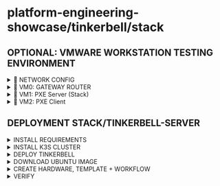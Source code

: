 # platform-engineering-showcase/tinkerbell/stack

## OPTIONAL: VMWARE WORKSTATION TESTING ENVIRONMENT

<details><summary>🔌 NETWORK CONFIG</summary>

* OPEN VMWARE NETTWORK EDITOR

### 🌐 Custom Network: **VMnet0**
- **Type:** Custom  
- **Host Connection:** ❌ Not connected  
- **DHCP:** ❌ Disabled  
- **Subnet:** `192.168.56.0/24`  
- **Mode:** ✅ Host-only  

</details>

<details><summary>📡 VM0: GATEWAY ROUTER</summary>

### ⚙️ VMware Config

- 🖥 **CPU:** 1 × 2 cores  
- 🧠 **Memory:** 2 GB RAM  
- 💽 **Disk:** 10 GB HDD  
- 🌍 **Network 1:** NAT (WAN side, internet access)
- 🌍 **Network 2:** Host-only (VMnet1) (LAN side, your other VMs connect here)
- 📀 **Boot Media:** `Alpine.iso`  

</details>

<details><summary>📡 VM1: PXE Server (Stack)</summary>

### ⚙️ VMware Config

- 🖥 **CPU:** 2 × 4 cores  
- 🧠 **Memory:** 4 GB RAM  
- 💽 **Disk:** 20 GB HDD  
- 🌍 **Network 1:** VMnet0  
- 📀 **Boot Media:** `U25.iso`  

</details>

<details><summary>📡 VM2: PXE Client</summary>

### ⚙️ VMware Config

- 🖥 **CPU:** 1 × 2 cores  
- 🧠 **Memory:** 4 GB RAM  
- 💽 **Disk:** 20 GB HDD  
- 🌍 **Network 1:** VMnet0  
- 📀 **Boot Media:** NO DISK (WILL INSTALL OPERATING SYSTEM LATER)

Prior starting the vm add the following line to the vmx file (e.g. machine1.vmx)

```bash
ethernet0.virtualDev = "e1000" # add this line
```

(otherwise hookos will not know the network adapter from vmware workstation)

</details>

## DEPLOYMENT STACK/TINKERBELL-SERVER

<details><summary>INSTALL REQUIREMENTS</summary>

```bash
sudo apt update -y && sudo apt upgrade -y
sudo apt install build-essential procps curl file git -y
```

### INSTALL BREW

```bash
NONINTERACTIVE=1
/bin/bash -c "$(curl -fsSL https://raw.githubusercontent.com/Homebrew/install/HEAD/install.sh)"

echo >> ${HOME}/.bashrc
echo 'eval "$(/home/linuxbrew/.linuxbrew/bin/brew shellenv)"' >> ${HOME}/.bashrc
eval "$(/home/linuxbrew/.linuxbrew/bin/brew shellenv)"
```

### INSTALL TASK

```bash
brew install go-task/tap/go-task gum kubectl helm k9s
```

</details>

<details><summary>INSTALL K3S CLUSTER</summary>

### PARTITION DISK

```bash
sudo lvextend -l +100%FREE /dev/mapper/ubuntu--vg-ubuntu--lv
sudo resize2fs /dev/mapper/ubuntu--vg-ubuntu--lv
```

### INSTALL

```bash
export TASK_X_REMOTE_TASKFILES=1
task --taskfile https://raw.githubusercontent.com/stuttgart-things/docs/c7a842d8bf817209868fe253d98b4f927890a600/tasks/k3s.yaml install
```

</details>

<details><summary>DEPLOY TINKERBELL</summary>

### DEPLOY CHART

```bash
TINKERBELL_CHART_VERSION=v0.21.0
TRUSTED_PROXIES=$(kubectl get nodes -o jsonpath='{.items[*].spec.podCIDR}' | tr ' ' ',')
LB_IP=192.168.56.116
ARTIFACTS_FILE_SERVER=http://192.168.56.117:7173

helm upgrade --install tinkerbell \
oci://ghcr.io/tinkerbell/charts/tinkerbell \
--version $TINKERBELL_CHART_VERSION \
--create-namespace \
--namespace tinkerbell \
--wait \
--set "trustedProxies={${TRUSTED_PROXIES}}" \
--set "publicIP=$LB_IP" \
--set "artifactsFileServer=$ARTIFACTS_FILE_SERVER" \
--set "deployment.agentImageTag=latest" \
--set "deployment.imageTag=latest"
```

### VERIFY

```bash
pat@machine2:~$ kubectl get po -n tinkerbell
NAME                          READY   STATUS    RESTARTS   AGE
hookos-569c8c9df4-59mrq       2/2     Running   0          111m
kube-vip-sclp9                1/1     Running   0          111m
tinkerbell-5d657c68fc-75ctj   1/1     Running   0          111m

pat@machine2:~$ kubectl get svc -n tinkerbell
NAME         TYPE           CLUSTER-IP     EXTERNAL-IP      PORT(S)                                                                                                AGE
hookos       LoadBalancer   10.43.37.23    192.168.56.117   7173:32084/TCP                                                                                         111m
tinkerbell   LoadBalancer   10.43.33.145   192.168.56.116   67:31808/UDP,69:31464/UDP,514:32233/UDP,7171:32420/TCP,7172:31066/TCP,42113:30288/TCP,2222:31460/TCP   111m
```

</details>

<details><summary>DOWNLOAD UBUNTU IMAGE</summary>

```bash
cat <<EOF | kubectl apply -f -
---
apiVersion: v1
kind: ConfigMap
metadata:
  name: download-image
data:
  entrypoint.sh: |-
    #!/usr/bin/env bash
    # This script is designed to download a cloud image file (.img) and then convert it to a .raw.gz file.
    # This is purpose built so non-raw cloud image files can be used with the "image2disk" action.
    # See https://artifacthub.io/packages/tbaction/tinkerbell-community/image2disk.
    set -euxo pipefail
    if ! which pigz qemu-img &>/dev/null; then
    	apk add --update pigz qemu-img
    fi
    image_url=$1
    file=$2/${image_url##*/}
    file=${file%.*}.raw.gz
    if [[ ! -f "$file" ]]; then
    	wget "$image_url" -O image.img
    	qemu-img convert -O raw image.img image.raw
    	pigz <image.raw >"$file"
    	rm -f image.img image.raw
    fi
---
apiVersion: batch/v1
kind: Job
metadata:
  name: download-ubuntu-jammy
spec:
  template:
    spec:
      containers:
        - name: download-ubuntu-jammy
          image: bash:5.2.2
          command: ["/script/entrypoint.sh"]
          args:
            [
              "https://cloud-images.ubuntu.com/daily/server/jammy/current/jammy-server-cloudimg-amd64.img",
              "/output",
            ]
          volumeMounts:
            - mountPath: /output
              name: hook-artifacts
            - mountPath: /script
              name: configmap-volume
      restartPolicy: OnFailure
      volumes:
        - name: hook-artifacts
          hostPath:
            path: /tmp
            type: DirectoryOrCreate
        - name: configmap-volume
          configMap:
            defaultMode: 0700
            name: download-image
EOF
```

</details>

<details><summary>CREATE HARDWARE, TEMPLATE + WORKFLOW</summary>

### HARDWARE

```bash
cat <<EOF | kubectl apply -f -
apiVersion: tinkerbell.org/v1alpha1
kind: Hardware
metadata:
  name: machine1
spec:
  disks:
    - device: /dev/sda   # replace with actual VM disk device if different
  metadata:
    facility:
      facility_code: playground
    instance:
      hostname: "machine1"
      id: "00:0c:29:aa:bb:cc"   # must match the MAC
      operating_system:
        distro: "ubuntu"
        os_slug: "ubuntu_20_04"
        version: "20.04"
  interfaces:
    - dhcp:
        arch: x86_64
        hostname: machine1
        ip:
          address: 192.168.56.50       # replace with your VM’s PXE IP
          netmask: 255.255.255.0
          gateway: 192.168.56.2
        lease_time: 86400
        mac: "00:0c:29:aa:bb:cc"
        name_servers:
          - 1.1.1.1
          - 8.8.8.8
        uefi: false                   # set true if your VM boots in UEFI mode
      netboot:
        allowPXE: true
        allowWorkflow: true
EOF
```

### TEMPLATE

```bash
cat <<EOF | kubectl apply -f -
apiVersion: "tinkerbell.org/v1alpha1"
kind: Template
metadata:
  name: ubuntu22
spec:
  data: |
    version: "0.1"
    name: ubuntu
    global_timeout: 1800
    tasks:
      - name: "os installation"
        worker: "{{.device_1}}"
        volumes:
          - /dev:/dev
          - /dev/console:/dev/console
          - /lib/firmware:/lib/firmware:ro
        actions:
          - name: "stream ubuntu image"
            image: quay.io/tinkerbell/actions/image2disk:latest
            timeout: 600
            environment:
              DEST_DISK: {{ index .Hardware.Disks 0 }}
              IMG_URL: "http://192.168.56.117:7173/jammy-server-cloudimg-amd64.raw.gz"
              COMPRESSED: true
          - name: "grow-partition"
            image: quay.io/tinkerbell/actions/cexec:latest
            timeout: 90
            environment:
              BLOCK_DEVICE: {{ index .Hardware.Disks 0 }}1
              FS_TYPE: ext4
              CHROOT: y
              DEFAULT_INTERPRETER: "/bin/sh -c"
              CMD_LINE: "growpart {{ index .Hardware.Disks 0 }} 1 && resize2fs {{ index .Hardware.Disks 0 }}1"
          - name: "install openssl"
            image: quay.io/tinkerbell/actions/cexec:latest
            timeout: 90
            environment:
              BLOCK_DEVICE: {{ index .Hardware.Disks 0 }}1
              FS_TYPE: ext4
              CHROOT: y
              DEFAULT_INTERPRETER: "/bin/sh -c"
              CMD_LINE: "apt -y update && apt -y install openssl"
          - name: "create user"
            image: quay.io/tinkerbell/actions/cexec:latest
            timeout: 90
            environment:
              BLOCK_DEVICE: {{ index .Hardware.Disks 0 }}1
              FS_TYPE: ext4
              CHROOT: y
              DEFAULT_INTERPRETER: "/bin/sh -c"
              CMD_LINE: "useradd -p $(openssl passwd -1 tink) -s /bin/bash -d /home/tink/ -m -G sudo tink"
          - name: "enable ssh"
            image: quay.io/tinkerbell/actions/cexec:latest
            timeout: 90
            environment:
              BLOCK_DEVICE: {{ index .Hardware.Disks 0 }}1
              FS_TYPE: ext4
              CHROOT: y
              DEFAULT_INTERPRETER: "/bin/sh -c"
              CMD_LINE: "ssh-keygen -A; systemctl enable ssh.service; echo 'PasswordAuthentication yes' > /etc/ssh/sshd_config.d/60-cloudimg-settings.conf"
          - name: "disable apparmor"
            image: quay.io/tinkerbell/actions/cexec:latest
            timeout: 90
            environment:
              BLOCK_DEVICE: {{ index .Hardware.Disks 0 }}1
              FS_TYPE: ext4
              CHROOT: y
              DEFAULT_INTERPRETER: "/bin/sh -c"
              CMD_LINE: "systemctl disable apparmor; systemctl disable snapd"
          - name: "write netplan"
            image: quay.io/tinkerbell/actions/writefile:latest
            timeout: 90
            environment:
              DEST_DISK: {{ index .Hardware.Disks 0 }}1
              FS_TYPE: ext4
              DEST_PATH: /etc/netplan/config.yaml
              CONTENTS: |
                network:
                  version: 2
                  renderer: networkd
                  ethernets:
                    id0:
                      match:
                        name: en*
                      dhcp4: true
              UID: 0
              GID: 0
              MODE: 0644
              DIRMODE: 0755
          - name: "kexec into os"
            image: ghcr.io/jacobweinstock/waitdaemon:latest
            timeout: 90
            pid: host
            environment:
              BLOCK_DEVICE: {{ formatPartition ( index .Hardware.Disks 0 ) 1 }}
              FS_TYPE: ext4
              IMAGE: quay.io/tinkerbell/actions/kexec:latest
              WAIT_SECONDS: 10
            volumes:
              - /var/run/docker.sock:/var/run/docker.sock
EOF
```

### WORKFLOW

```bash
cat <<EOF | kubectl apply -f -
apiVersion: "tinkerbell.org/v1alpha1"
kind: Workflow
metadata:
  name: u22-machine1-workflow
spec:
  templateRef: ubuntu22
  hardwareRef: machine1
  hardwareMap:
    device_1: "00:0c:29:aa:bb:cc"
EOF
```

</details>

<details><summary>VERIFY</summary>

### TEST IMAGE AVAILABILITY

```bash
wget --spider http://192.168.56.117:7173/jammy-server-cloudimg-amd64.raw.gz
```

### WORKFLOW STATE

```bash
Every 2.0s: kubectl get workflow -A
NAMESPACE   NAME                    TEMPLATE   STATE     ACTION          AGENT               HARDWARE
default     u22-machine1-workflow   ubuntu22   SUCCESS   kexec into os   00:0c:29:aa:bb:cc   machine1
```

</details>


